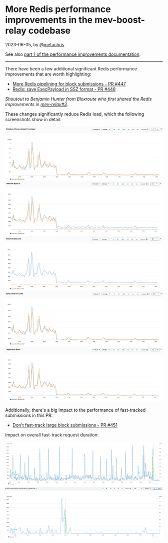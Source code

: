 # More Redis performance improvements in the mev-boost-relay codebase

2023-06-05, by [@metachris](https://twitter.com/metachris)

See also [part 1 of the performance improvements documentation](20230602-recent-performance-improvements.md).

---

There have been a few additional significant Redis performance improvements that are worth highlighting:

- [More Redis pipelining for block submissions - PR #447](https://github.com/flashbots/mev-boost-relay/pull/447)
- [Redis: save ExecPayload in SSZ format - PR #448](https://github.com/flashbots/mev-boost-relay/pull/448)

_Shoutout to Benjamin Hunter from Bloxroute who first shared the Redis improvements in [mev-relay#3](https://github.com/bloXroute-Labs/mev-relay/pull/3)._

These changes significantly reduce Redis load, which the following screenshots show in detail:

![Redis stats 3](../images/redis-stats-3.png)
![Redis stats 4](../images/redis-stats-4.png)
![Redis stats 5](../images/redis-stats-5.png)
![Redis stats 7](../images/redis-stats-7.png)
![Redis stats 8](../images/redis-stats-8.png)

Additionally, there's a big impact to the performance of fast-tracked submissions in this PR:

- [Don't fast-track large block submissions - PR #451](https://github.com/flashbots/mev-boost-relay/pull/451)

Impact on overall fast-track request duration:

![Request duration 2](../images/request-duration-2.png)
![Request duration 3](../images/request-duration-3.png)
